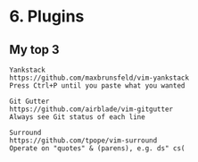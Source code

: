 
#	6. Plugins
##	   My top 3

	Yankstack
	https://github.com/maxbrunsfeld/vim-yankstack
	Press Ctrl+P until you paste what you wanted
	
	Git Gutter
	https://github.com/airblade/vim-gitgutter
	Always see Git status of each line
	
	Surround
	https://github.com/tpope/vim-surround
	Operate on "quotes" & (parens), e.g. ds" cs(

